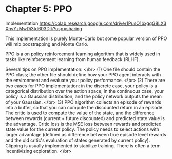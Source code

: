 # Chapter 5: PPO

Implementation:https://colab.research.google.com/drive/1PusO1bxggG8LX3XhvYzMwDi3td603Dlk?usp=sharing

This implementation is purely Monte-Carlo but some popular version of PPO will mix boostrapping and Monte Carlo. 


PPO is a on policy reinforcement learning algorithm that is widely used in tasks like reinforcement learning from human feedback (RLHF).

Several tips on PPO implementation: <\br>
(1) One file should contain the PPO class; the other file should define how your PPO agent interacts with the environment and evaluate your policy performance. <\br>
(2) There are two cases for PPO implementation: in the discrete case, your policy is a categorical distribution over the action space; in the continuous case, your policy is a Gaussian distribution, and the policy network outputs the mean of your Gaussian. <\br>
(3) PPO algorithm collects an episode of rewards into a buffer, so that you can compute the discounted return in an episode. The critic is used to compute the value of the state, and the difference between rewards (current + future discounted) and predicted state value is the advantage. Critic loss is the MSE loss between rewards and predicted state value for the current policy. The policy needs to select actions with larger advantage (defined as difference between true episode level rewards and the old critic's evaluation of states generated by current policy). Clipping is usually implemented to stabilize training. There is often a term incentivizing exploration. <\br>

